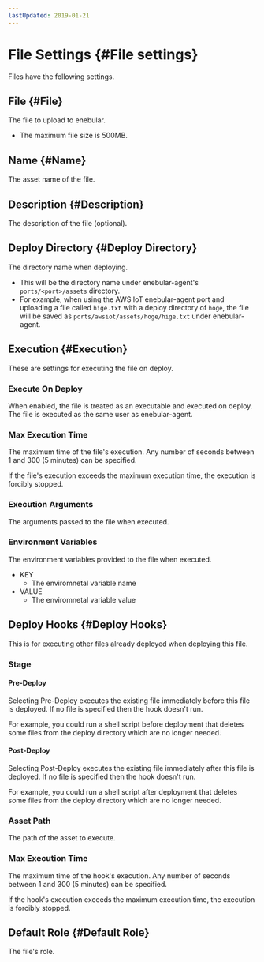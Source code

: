 ```yaml
---
lastUpdated: 2019-01-21
---
```


# File Settings {#File settings}

Files have the following settings.

## File {#File}

The file to upload to enebular.

- The maximum file size is 500MB.

## Name {#Name}

The asset name of the file.

## Description {#Description}

The description of the file (optional).

## Deploy Directory {#Deploy Directory}

The directory name when deploying.

- This will be the directory name under enebular-agent's `ports/<port>/assets` directory. 
- For example, when using the AWS IoT enebular-agent port and uploading a file called `hige.txt` with a deploy directory of `hoge`, the file will be saved as `ports/awsiot/assets/hoge/hige.txt` under enebular-agent.

## Execution {#Execution}

These are settings for executing the file on deploy.

### Execute On Deploy

When enabled, the file is treated as an executable and executed on deploy.
The file is executed as the same user as enebular-agent.

### Max Execution Time

The maximum time of the file's execution.
Any number of seconds between 1 and 300 (5 minutes) can be specified.

If the file's execution exceeds the maximum execution time, the execution is forcibly stopped.

### Execution Arguments

The arguments passed to the file when executed.

### Environment Variables

The environment variables provided to the file when executed.

- KEY
    - The enviromnetal variable name
- VALUE
    - The enviromnetal variable value

## Deploy Hooks {#Deploy Hooks}

This is for executing other files already deployed when deploying this file.

### Stage

#### Pre-Deploy

Selecting Pre-Deploy executes the existing file immediately before this file is deployed.
If no file is specified then the hook doesn't run.

For example, you could run a shell script before deployment that deletes some files from the deploy directory which are no longer needed.

#### Post-Deploy

Selecting Post-Deploy executes the existing file immediately after this file is deployed.
If no file is specified then the hook doesn't run.

For example, you could run a shell script after deployment that deletes some files from the deploy directory which are no longer needed.

### Asset Path

The path of the asset to execute.

### Max Execution Time

The maximum time of the hook's execution.
Any number of seconds between 1 and 300 (5 minutes) can be specified.

If the hook's execution exceeds the maximum execution time, the execution is forcibly stopped.

## Default Role {#Default Role}

The file's role.
